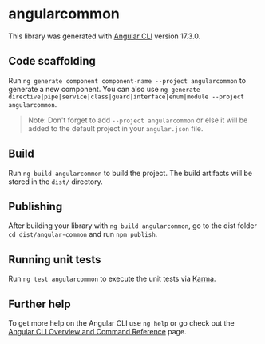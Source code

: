 # angularcommon

This library was generated with [Angular CLI](https://github.com/angular/angular-cli) version 17.3.0.

## Code scaffolding

Run `ng generate component component-name --project angularcommon` to generate a new component. You can also use `ng generate directive|pipe|service|class|guard|interface|enum|module --project angularcommon`.
> Note: Don't forget to add `--project angularcommon` or else it will be added to the default project in your `angular.json` file. 

## Build

Run `ng build angularcommon` to build the project. The build artifacts will be stored in the `dist/` directory.

## Publishing

After building your library with `ng build angularcommon`, go to the dist folder `cd dist/angular-common` and run `npm publish`.

## Running unit tests

Run `ng test angularcommon` to execute the unit tests via [Karma](https://karma-runner.github.io).

## Further help

To get more help on the Angular CLI use `ng help` or go check out the [Angular CLI Overview and Command Reference](https://angular.io/cli) page.
